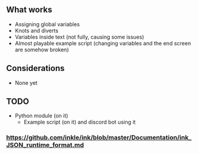 ## What works
* Assigning global variables
* Knots and diverts
* Variables inside text (not fully, causing some issues)
* Almost playable example script (changing variables and the end screen are somehow broken)

## Considerations
* None yet
## TODO
* Python module (on it)
    * Example script (on it) and discord bot using it

### https://github.com/inkle/ink/blob/master/Documentation/ink_JSON_runtime_format.md